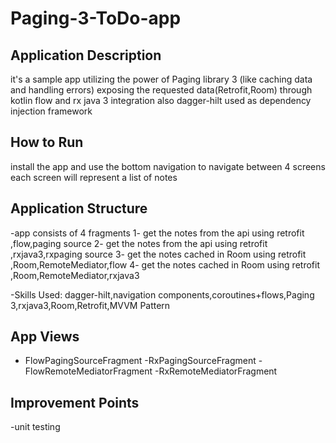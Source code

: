 # Paging-3-ToDo-app

## Application Description

it's a sample app utilizing the power of Paging library 3 (like caching data and handling errors) exposing the requested data(Retrofit,Room) through kotlin flow and rx java 3 integration also
dagger-hilt used as dependency injection framework


## How to Run
install the app and use the bottom navigation to navigate between 4 screens each screen will represent a list of notes



## Application Structure

-app consists of 4 fragments 1- get the notes from the api using retrofit ,flow,paging source
                            2- get the notes  from the api using retrofit ,rxjava3,rxpaging source
                            3- get the notes cached in Room using retrofit ,Room,RemoteMediator,flow
                            4- get the notes cached in Room using retrofit ,Room,RemoteMediator,rxjava3
                            
  -Skills Used: dagger-hilt,navigation components,coroutines+flows,Paging 3,rxjava3,Room,Retrofit,MVVM Pattern


## App Views
 - FlowPagingSourceFragment
 -RxPagingSourceFragment
 -FlowRemoteMediatorFragment
 -RxRemoteMediatorFragment


## Improvement Points
-unit testing
